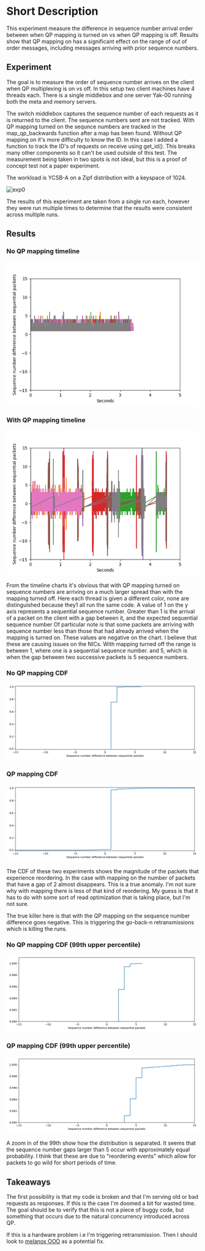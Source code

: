 # Short Description

This experiment measure the difference in sequence number arrival order between when QP mapping is turned on vs when QP mapping is off. Results show that QP mapping on has a significant effect on the range of out of order messages, including messages arriving with prior sequence numbers.

## Experiment

The goal is to measure the order of sequence number arrives on the client when QP multiplexing is on vs off. In this setup two client machines have 4 threads each. There is a single middlebox and one server Yak-00 running both the meta and memory servers.

The switch middlebox captures the sequence number of each requests as it is
returned to the client. The sequence numbers sent are not tracked. With QP
mapping turned on the sequnce numbers are tracked in the map_qp_backwards
function after a map has been found. Without QP mapping on it's more difficulty
to know the ID. In this case I added a function to track the ID's of requests on
receive using get_id(). This breaks many other components so it can't be used
outside of this test. The measurement being taken in two spots is not ideal, but
this is a proof of concept test not a paper experiment.

The workload is YCSB-A on a Zipf distribution with a keyspace of 1024. 

![exp0](experiment_0.png "Read Cache with hash function (modulo)")

The results of this experiment are taken from a single run each, however they were run multiple times to determine that the results were consistent across multiple runs.


## Results

### No QP mapping timeline
![no_map_timeline](timeline_no_map.png)

### With QP mapping timeline
![with_map_timeline](timeline_with_map.png)

From the timeline charts it's obvious that with QP mapping turned on sequence
numbers are arriving on a much larger spread than with the mapping turned off.
Here each thread is given a different color, none are distinguished because
they1 all run the same code. A value of 1 on the y axis represents a sequential
sequence number. Greater than 1 is the arrival of a packet on the client with a
gap between it, and the expected sequential sequence number Of particular note
is that some packets are arriving with sequence number less than those that had
already arrived when the mapping is turned on. These values are negative on the
chart. I believe that these are causing issues on the NICs.  With mapping turned
off the range is between 1, where one is a sequential sequence number. and 5,
which is when the gap between two successive packets is 5 sequence numbers.

### No QP mapping CDF
![no_map_cdf](sequence_no_map.png)

### QP mapping CDF
![map_cdf](sequence_with_map.png)

The CDF of these two experiments shows the magnitude of the packets that
experience reordering. In the case with mapping on the number of packets that
have a gap of 2 almost disappears. This is a true anomaly. I'm not sure why with
mapping there is less of that kind of reordering. My guess is that it has to do
with some sort of read optimization that is taking place, but I'm not sure. 

The true killer here is that with the QP mapping on the sequence number
difference goes negative. This is triggering the go-back-n retransmissions which
is killing the runs.

### No QP mapping CDF (99th upper percentile)
![no_map_cdf](99th_sequence_no_map.png)

### QP mapping CDF (99th upper percentile)
![map_cdf](99th_sequence_with_map.png)

A zoom in of the 99th show how the distribution is separated. It seems that the
sequence number gaps larger than 5 occur with approximately equal probability. I
think that these are due to "reordering events" which allow for packets to go
wild for short periods of time.

## Takeaways

The first possibility is that my code is broken and that I'm serving old or bad requests as responses. If this is the case I'm doomed a bit for wasted time. The goal should be to verify that this is not a piece of buggy code, but something that occurs due to the natural concurrency introduced across QP. 

If this is a hardware problem i.e I'm triggering retransmission. Then I should
look to [melanox
OOO](https://docs.mellanox.com/display/MLNXOFEDv451010/Out-of-Order+%28OOO%29+Data+Placement+Experimental+Verbs)
as a potential fix. 

